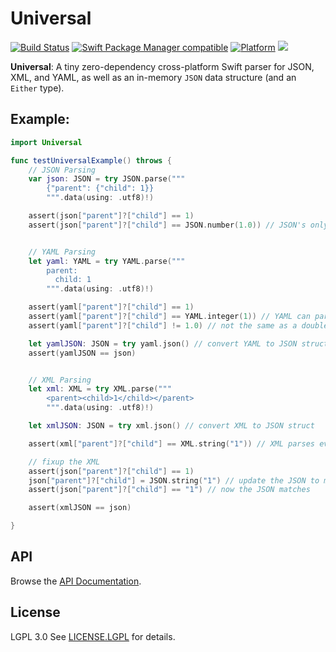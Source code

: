 Universal
=========

[![Build Status](https://github.com/marcprux/universal/workflows/Universal%20CI/badge.svg?branch=main)](https://github.com/marcprux/universal/actions)
[![Swift Package Manager compatible](https://img.shields.io/badge/SPM-compatible-brightgreen.svg)](https://github.com/apple/swift-package-manager)
[![Platform](https://img.shields.io/badge/Platforms-macOS%20|%20Linux%20|%20Windows%20|%20iOS%20|%20tvOS%20|%20watchOS-lightgray.svg)](https://github.com/marcprux/universal/actions)
[![](https://tokei.rs/b1/github/marcprux/universal)](https://github.com/marcprux/universal)

**Universal**: A tiny zero-dependency cross-platform Swift parser for JSON, XML, and YAML, as well as an in-memory `JSON` data structure (and an `Either` type).

## Example:

```swift
import Universal

func testUniversalExample() throws {
    // JSON Parsing
    var json: JSON = try JSON.parse("""
        {"parent": {"child": 1}}
        """.data(using: .utf8)!)

    assert(json["parent"]?["child"] == 1)
    assert(json["parent"]?["child"] == JSON.number(1.0)) // JSON's only number is Double


    // YAML Parsing
    let yaml: YAML = try YAML.parse("""
        parent:
          child: 1
        """.data(using: .utf8)!)

    assert(yaml["parent"]?["child"] == 1)
    assert(yaml["parent"]?["child"] == YAML.integer(1)) // YAML can parse integers
    assert(yaml["parent"]?["child"] != 1.0) // not the same as a double

    let yamlJSON: JSON = try yaml.json() // convert YAML to JSON struct
    assert(yamlJSON == json)


    // XML Parsing
    let xml: XML = try XML.parse("""
        <parent><child>1</child></parent>
        """.data(using: .utf8)!)

    let xmlJSON: JSON = try xml.json() // convert XML to JSON struct

    assert(xml["parent"]?["child"] == XML.string("1")) // XML parses everything as strings

    // fixup the XML
    assert(json["parent"]?["child"] == 1)
    json["parent"]?["child"] = JSON.string("1") // update the JSON to match
    assert(json["parent"]?["child"] == "1") // now the JSON matches

    assert(xmlJSON == json)

}
```

## API

Browse the [API Documentation].


## License

LGPL 3.0
See [LICENSE.LGPL](LICENSE.LGPL) for details.


[Swift Package Manager]: https://swift.org/package-manager
[API Documentation]: https://marcprux.github.io/universal/documentation/universal/
